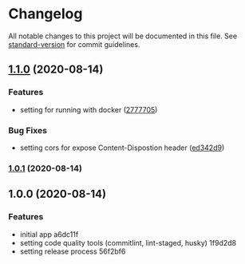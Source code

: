 # Changelog

All notable changes to this project will be documented in this file. See [standard-version](https://github.com/conventional-changelog/standard-version) for commit guidelines.

## [1.1.0](https://github.com/jesusgoku/koa-serve-files/compare/v1.0.1...v1.1.0) (2020-08-14)


### Features

* setting for running with docker ([2777705](https://github.com/jesusgoku/koa-serve-files/commit/27777050605be8dd01eb3dad647f55df7ad8a8e1))


### Bug Fixes

* setting cors for expose Content-Dispostion header ([ed342d9](https://github.com/jesusgoku/koa-serve-files/commit/ed342d96bef061afb6c641550320693a7e30c858))

### [1.0.1](https://github.com/jesusgoku/koa-serve-files/compare/v1.0.0...v1.0.1) (2020-08-14)

## 1.0.0 (2020-08-14)


### Features

* initial app a6dc11f
* setting code quality tools (commitlint, lint-staged, husky) 1f9d2d8
* setting release process 56f2bf6
